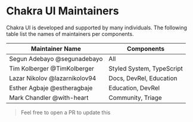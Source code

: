# Chakra UI Maintainers

Chakra UI is developed and supported by many individuals. The following table
list the names of maintainers per components.

| Maintainer Name               | Components                |
| ----------------------------- | ------------------------- |
| Segun Adebayo @segunadebayo   | All                       |
| Tim Kolberger @TimKolberger   | Styled System, TypeScript |
| Lazar Nikolov @lazarnikolov94 | Docs, DevRel, Education   |
| Esther Agbaje @estheragbaje   | Education, DevRel         |
| Mark Chandler @with-heart     | Community, Triage         |

> Feel free to open a PR to update this
